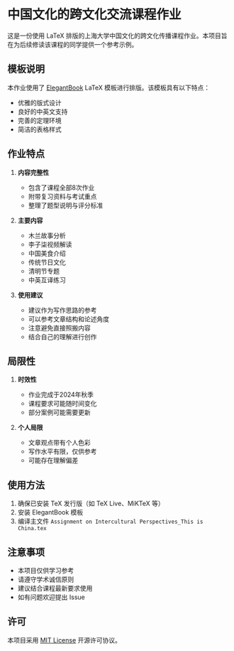 # 中国文化的跨文化交流课程作业

这是一份使用 LaTeX 排版的上海大学中国文化的跨文化传播课程作业。本项目旨在为后续修读该课程的同学提供一个参考示例。

## 模板说明

本作业使用了 [ElegantBook](https://github.com/ElegantLaTeX/ElegantBook) LaTeX 模板进行排版。该模板具有以下特点：
- 优雅的版式设计
- 良好的中英文支持
- 完善的定理环境
- 简洁的表格样式

## 作业特点

1. **内容完整性**
   - 包含了课程全部8次作业
   - 附带复习资料与考试重点
   - 整理了题型说明与评分标准

2. **主要内容**
   - 木兰故事分析
   - 李子柒视频解读
   - 中国美食介绍
   - 传统节日文化
   - 清明节专题
   - 中英互译练习

3. **使用建议**
   - 建议作为写作思路的参考
   - 可以参考文章结构和论述角度
   - 注意避免直接照搬内容
   - 结合自己的理解进行创作

## 局限性

1. **时效性**
   - 作业完成于2024年秋季
   - 课程要求可能随时间变化
   - 部分案例可能需要更新

2. **个人局限**
   - 文章观点带有个人色彩
   - 写作水平有限，仅供参考
   - 可能存在理解偏差

## 使用方法

1. 确保已安装 TeX 发行版（如 TeX Live、MiKTeX 等）
2. 安装 ElegantBook 模板
3. 编译主文件 `Assignment on Intercultural Perspectives_This is China.tex`

## 注意事项

- 本项目仅供学习参考
- 请遵守学术诚信原则
- 建议结合课程最新要求使用
- 如有问题欢迎提出 Issue

## 许可

本项目采用 [MIT License](LICENSE) 开源许可协议。